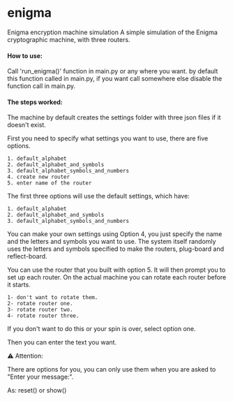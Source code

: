 # enigma
Enigma encryption machine simulation
A simple simulation of the Enigma cryptographic machine, with three routers.

#### How to use:
Call 'run_enigma()' function in main.py or any where you want. by default this function called in main.py, if you want call somewhere else disable the function 
call in main.py.

#### The steps worked:
The machine by default creates the settings folder with three json files if it doesn't exist.

First you need to specify what settings you want to use, there are five options.
```
1. default_alphabet
2. default_alphabet_and_symbols
3. default_alphabet_symbols_and_numbers
4. create new router
5. enter name of the router
```
The first three options will use the default settings, which have:
```
1. default_alphabet
2. default_alphabet_and_symbols
3. default_alphabet_symbols_and_numbers
```
You can make your own settings using Option 4, you just specify the name and the letters and symbols you want to use. The system itself randomly uses the letters and symbols specified to make the routers, plug-board and reflect-board.

You can use the router that you built with option 5.
It will then prompt you to set up each router. On the actual machine you can rotate each router before it starts.
```
1- don't want to rotate them.
2- rotate router one.
3- rotate router two.
4- rotate router three.
```
If you don't want to do this or your spin is over, select option one.

Then you can enter the text you want.

:warning: Attention:

There are options for you, you can only use them when you are asked to "Enter your message:".

As: reset() or show()

